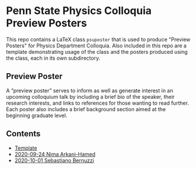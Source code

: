 # Penn State Physics Colloquia Preview Posters

This repo contains a LaTeX class `psuposter` that is used to produce "Preview Posters" for Physics Department Colloquia. Also included in this repo are a template demonstrating usage of the class and the posters produced using the class, each in its own subdirectory.


## Preview Poster
A “preview poster” serves to inform as well as generate interest in an upcoming colloquium talk by including a brief bio of the speaker, their research interests, and links to references for those wanting to read further. Each poster also includes a brief background section aimed at the beginning graduate level.


## Contents

- [Template](https://latexonline.cc/compile?git=https%3A%2F%2Fgithub.com%2FJWKennington%2Fcolloquia&target=template.tex&command=pdflatex&trackId=1601501572360)
- [2020-09-24 Nima Arkani-Hamed](./20200924-Arkani-Hamed/20200924-Arkani-Hamed.pdf)
- [2020-10-01 Sebastiano Bernuzzi](./20201001-Bernuzzi/20201001-Sebastiano-Bernuzzi.pdf)
